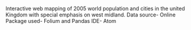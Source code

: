 Interactive web mapping of 2005 world population and cities in the united Kingdom with special emphasis on west midland.
Data source- Online
Package used- Folium and Pandas 
IDE- Atom
